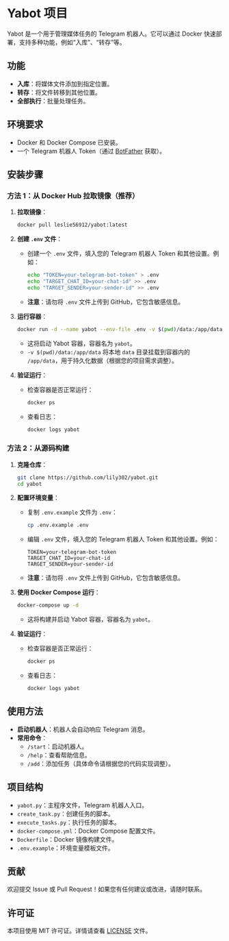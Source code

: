 # Yabot 项目

Yabot 是一个用于管理媒体任务的 Telegram 机器人。它可以通过 Docker 快速部署，支持多种功能，例如“入库”、“转存”等。

## 功能

- **入库**：将媒体文件添加到指定位置。
- **转存**：将文件转移到其他位置。
- **全部执行**：批量处理任务。

## 环境要求

- Docker 和 Docker Compose 已安装。
- 一个 Telegram 机器人 Token（通过 [BotFather](https://t.me/BotFather) 获取）。

## 安装步骤

### 方法 1：从 Docker Hub 拉取镜像（推荐）

1. **拉取镜像**：
   ```bash
   docker pull leslie56912/yabot:latest
   ```

2. **创建 `.env` 文件**：
   - 创建一个 `.env` 文件，填入您的 Telegram 机器人 Token 和其他设置。例如：
     ```bash
     echo "TOKEN=your-telegram-bot-token" > .env
     echo "TARGET_CHAT_ID=your-chat-id" >> .env
     echo "TARGET_SENDER=your-sender-id" >> .env
     ```
   - **注意**：请勿将 `.env` 文件上传到 GitHub，它包含敏感信息。

3. **运行容器**：
   ```bash
   docker run -d --name yabot --env-file .env -v $(pwd)/data:/app/data leslie56912/yabot:latest
   ```
   - 这将启动 Yabot 容器，容器名为 `yabot`。
   - `-v $(pwd)/data:/app/data` 将本地 `data` 目录挂载到容器内的 `/app/data`，用于持久化数据（根据您的项目需求调整）。

4. **验证运行**：
   - 检查容器是否正常运行：
     ```bash
     docker ps
     ```
   - 查看日志：
     ```bash
     docker logs yabot
     ```

### 方法 2：从源码构建

1. **克隆仓库**：
   ```bash
   git clone https://github.com/lily302/yabot.git
   cd yabot
   ```

2. **配置环境变量**：
   - 复制 `.env.example` 文件为 `.env`：
     ```bash
     cp .env.example .env
     ```
   - 编辑 `.env` 文件，填入您的 Telegram 机器人 Token 和其他设置。例如：
     ```
     TOKEN=your-telegram-bot-token
     TARGET_CHAT_ID=your-chat-id
     TARGET_SENDER=your-sender-id
     ```
   - **注意**：请勿将 `.env` 文件上传到 GitHub，它包含敏感信息。

3. **使用 Docker Compose 运行**：
   ```bash
   docker-compose up -d
   ```
   - 这将构建并启动 Yabot 容器，容器名为 `yabot`。

4. **验证运行**：
   - 检查容器是否正常运行：
     ```bash
     docker ps
     ```
   - 查看日志：
     ```bash
     docker logs yabot
     ```

## 使用方法

- **启动机器人**：机器人会自动响应 Telegram 消息。
- **常用命令**：
  - `/start`：启动机器人。
  - `/help`：查看帮助信息。
  - `/add`：添加任务（具体命令请根据您的代码实现调整）。

## 项目结构

- `yabot.py`：主程序文件，Telegram 机器人入口。
- `create_task.py`：创建任务的脚本。
- `execute_tasks.py`：执行任务的脚本。
- `docker-compose.yml`：Docker Compose 配置文件。
- `Dockerfile`：Docker 镜像构建文件。
- `.env.example`：环境变量模板文件。

## 贡献

欢迎提交 Issue 或 Pull Request！如果您有任何建议或改进，请随时联系。

## 许可证

本项目使用 MIT 许可证。详情请查看 [LICENSE](LICENSE) 文件。
